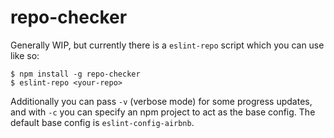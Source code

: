 # repo-checker

Generally WIP, but currently there is a `eslint-repo` script which you can use like so:

```
$ npm install -g repo-checker
$ eslint-repo <your-repo>
```

Additionally you can pass `-v` (verbose mode) for some progress updates, and with `-c` you can specify an npm project to act as the base config. The default base config is `eslint-config-airbnb`.
